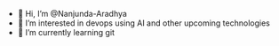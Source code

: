 - 👋 Hi, I’m @Nanjunda-Aradhya
- 👀 I’m interested in devops using AI and other upcoming technologies
- 🌱 I’m currently learning git 
  

<!---
Nanjunda-Aradhya/Nanjunda-Aradhya is a ✨ special ✨ repository because its `README.md` (this file) appears on your GitHub profile.
You can click the Preview link to take a look at your changes.
--->
